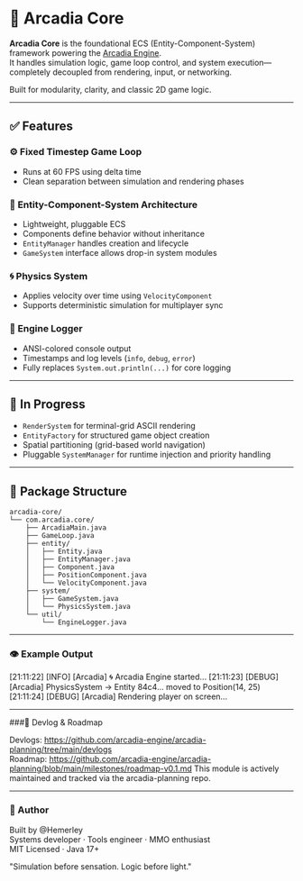 # 🧱 Arcadia Core

**Arcadia Core** is the foundational ECS (Entity-Component-System) framework powering the [Arcadia Engine](https://github.com/arcadia-engine).  
It handles simulation logic, game loop control, and system execution—completely decoupled from rendering, input, or networking.

Built for modularity, clarity, and classic 2D game logic.

---

## ✅ Features

### ⚙️ Fixed Timestep Game Loop
- Runs at 60 FPS using delta time
- Clean separation between simulation and rendering phases

### 🧠 Entity-Component-System Architecture
- Lightweight, pluggable ECS
- Components define behavior without inheritance
- `EntityManager` handles creation and lifecycle
- `GameSystem` interface allows drop-in system modules

### 🌀 Physics System
- Applies velocity over time using `VelocityComponent`
- Supports deterministic simulation for multiplayer sync

### 📝 Engine Logger
- ANSI-colored console output
- Timestamps and log levels (`info`, `debug`, `error`)
- Fully replaces `System.out.println(...)` for core logging

---

## 🚧 In Progress

- `RenderSystem` for terminal-grid ASCII rendering  
- `EntityFactory` for structured game object creation  
- Spatial partitioning (grid-based world navigation)  
- Pluggable `SystemManager` for runtime injection and priority handling  

---

## 📁 Package Structure

```plaintext
arcadia-core/
└── com.arcadia.core/
    ├── ArcadiaMain.java
    ├── GameLoop.java
    ├── entity/
    │   ├── Entity.java
    │   ├── EntityManager.java
    │   ├── Component.java
    │   ├── PositionComponent.java
    │   └── VelocityComponent.java
    ├── system/
    │   ├── GameSystem.java
    │   └── PhysicsSystem.java
    └── util/
        └── EngineLogger.java
```
---

### 👁️ Example Output

[21:11:22] [INFO] [Arcadia] 🌀 Arcadia Engine started...
[21:11:23] [DEBUG] [Arcadia] PhysicsSystem → Entity 84c4... moved to Position(14, 25)
[21:11:24] [DEBUG] [Arcadia] Rendering player on screen...


---

###📜 Devlog & Roadmap

Devlogs: https://github.com/arcadia-engine/arcadia-planning/tree/main/devlogs  
Roadmap: https://github.com/arcadia-engine/arcadia-planning/blob/main/milestones/roadmap-v0.1.md
This module is actively maintained and tracked via the arcadia-planning repo.

---

### 💬 Author

Built by @Hemerley  
Systems developer · Tools engineer · MMO enthusiast  
MIT Licensed · Java 17+

"Simulation before sensation. Logic before light."

